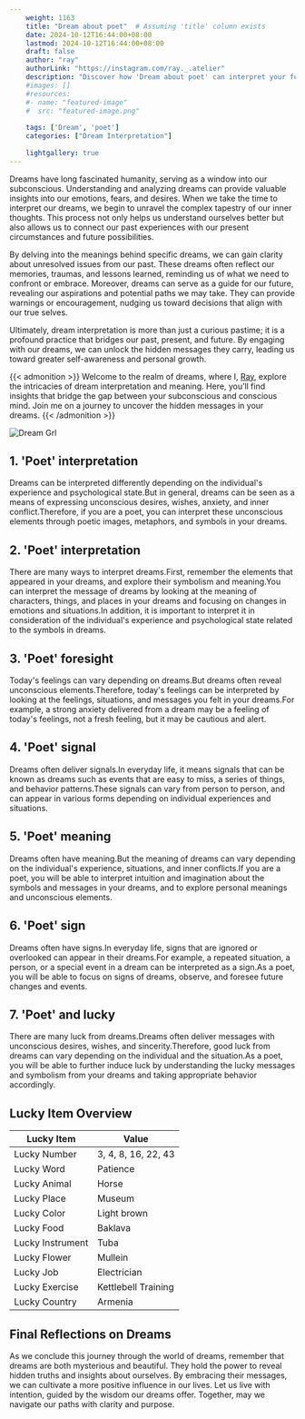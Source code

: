 ```yaml
---
    weight: 1163
    title: "Dream about poet"  # Assuming 'title' column exists
    date: 2024-10-12T16:44:00+08:00
    lastmod: 2024-10-12T16:44:00+08:00
    draft: false
    author: "ray"
    authorLink: "https://instagram.com/ray._.atelier"
    description: "Discover how 'Dream about poet' can interpret your future and uncover its significant meanings in your life."
    #images: []
    #resources:
    #- name: "featured-image"
    #  src: "featured-image.png"
    
    tags: ['Dream', 'poet']
    categories: ["Dream Interpretation"]
    
    lightgallery: true
---
```

    
Dreams have long fascinated humanity, serving as a window into our subconscious. Understanding and analyzing dreams can provide valuable insights into our emotions, fears, and desires. When we take the time to interpret our dreams, we begin to unravel the complex tapestry of our inner thoughts. This process not only helps us understand ourselves better but also allows us to connect our past experiences with our present circumstances and future possibilities.

By delving into the meanings behind specific dreams, we can gain clarity about unresolved issues from our past. These dreams often reflect our memories, traumas, and lessons learned, reminding us of what we need to confront or embrace. Moreover, dreams can serve as a guide for our future, revealing our aspirations and potential paths we may take. They can provide warnings or encouragement, nudging us toward decisions that align with our true selves.

Ultimately, dream interpretation is more than just a curious pastime; it is a profound practice that bridges our past, present, and future. By engaging with our dreams, we can unlock the hidden messages they carry, leading us toward greater self-awareness and personal growth.

{{< admonition >}}
Welcome to the realm of dreams, where I, [Ray](https://instagram.com/ray._.atelier), explore the intricacies of dream interpretation and meaning. Here, you’ll find insights that bridge the gap between your subconscious and conscious mind. Join me on a journey to uncover the hidden messages in your dreams.
{{< /admonition >}}

![Dream Grl](https://cdn.pixabay.com/photo/2017/11/02/03/35/gothic-2910057_1280.jpg "Dream Grl")

## 1. 'Poet' interpretation
Dreams can be interpreted differently depending on the individual's experience and psychological state.But in general, dreams can be seen as a means of expressing unconscious desires, wishes, anxiety, and inner conflict.Therefore, if you are a poet, you can interpret these unconscious elements through poetic images, metaphors, and symbols in your dreams.

## 2. 'Poet' interpretation
There are many ways to interpret dreams.First, remember the elements that appeared in your dreams, and explore their symbolism and meaning.You can interpret the message of dreams by looking at the meaning of characters, things, and places in your dreams and focusing on changes in emotions and situations.In addition, it is important to interpret it in consideration of the individual's experience and psychological state related to the symbols in dreams.

## 3. 'Poet' foresight
Today's feelings can vary depending on dreams.But dreams often reveal unconscious elements.Therefore, today's feelings can be interpreted by looking at the feelings, situations, and messages you felt in your dreams.For example, a strong anxiety delivered from a dream may be a feeling of today's feelings, not a fresh feeling, but it may be cautious and alert.

## 4. 'Poet' signal
Dreams often deliver signals.In everyday life, it means signals that can be known as dreams such as events that are easy to miss, a series of things, and behavior patterns.These signals can vary from person to person, and can appear in various forms depending on individual experiences and situations.

## 5. 'Poet' meaning
Dreams often have meaning.But the meaning of dreams can vary depending on the individual's experience, situations, and inner conflicts.If you are a poet, you will be able to interpret intuition and imagination about the symbols and messages in your dreams, and to explore personal meanings and unconscious elements.

## 6. 'Poet' sign
Dreams often have signs.In everyday life, signs that are ignored or overlooked can appear in their dreams.For example, a repeated situation, a person, or a special event in a dream can be interpreted as a sign.As a poet, you will be able to focus on signs of dreams, observe, and foresee future changes and events.

## 7. 'Poet' and lucky
There are many luck from dreams.Dreams often deliver messages with unconscious desires, wishes, and sincerity.Therefore, good luck from dreams can vary depending on the individual and the situation.As a poet, you will be able to further induce luck by understanding the lucky messages and symbolism from your dreams and taking appropriate behavior accordingly.

## Lucky Item Overview
| Lucky Item          | Value              |
|---------------|--------------------|
| Lucky Number        | 3, 4, 8, 16, 22, 43  |
| Lucky Word          | Patience |
| Lucky Animal        | Horse |
| Lucky Place         | Museum     |
| Lucky Color         | Light brown     |
| Lucky Food          | Baklava      |
| Lucky Instrument    | Tuba |
| Lucky Flower        | Mullein    |
| Lucky Job           | Electrician       |
| Lucky Exercise      | Kettlebell Training  |
| Lucky Country       | Armenia    |


##  Final Reflections on Dreams

As we conclude this journey through the world of dreams, remember that dreams are both mysterious and beautiful. They hold the power to reveal hidden truths and insights about ourselves. By embracing their messages, we can cultivate a more positive influence in our lives. Let us live with intention, guided by the wisdom our dreams offer. Together, may we navigate our paths with clarity and purpose.
